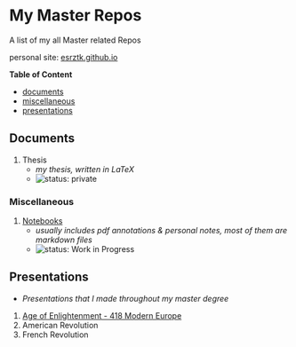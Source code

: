 # My Master Repos

A list of my all Master related Repos

personal site: [esrztk.github.io](esrztk.github.io)

**Table of Content**

* [documents](#documents)
* [miscellaneous](#miscellaneous)
* [presentations](#presentations)


## Documents

1. Thesis
    - *my thesis, written in LaTeX*
    - ![status: private](https://img.shields.io/badge/status-private-red.svg)

### Miscellaneous

1. [Notebooks](https://github.com/esrztk/notebook)
    - *usually includes pdf annotations & personal notes, most of them are markdown files*
    - ![status: Work in Progress](https://img.shields.io/badge/status-Work%20in%20Progress-yellow.svg)

## Presentations
  - *Presentations that I made throughout my master degree*
  1. [Age of Enlightenment - 418 Modern Europe](https://esrztk.github.io/HIST418ENLIGHT/)
  2. American Revolution
  3. French Revolution
